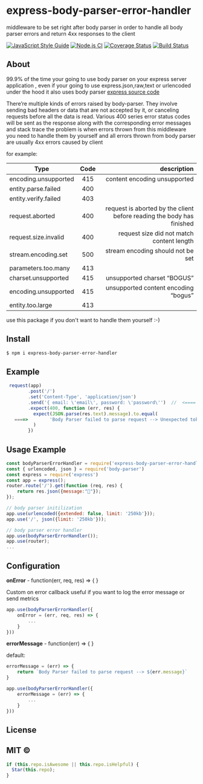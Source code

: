 # express-body-parser-error-handler
middleware to be set right after body parser in order to handle all body parser errors and return 4xx responses to the client

[![JavaScript Style Guide](https://img.shields.io/badge/code_style-standard-brightgreen.svg)](https://standardjs.com) [![Node.js CI](https://github.com/ntedgi/express-body-parser-error-handler/actions/workflows/tests.js.yml/badge.svg)](https://github.com/ntedgi/express-body-parser-error-handler/actions/workflows/tests.js.yml) [![Coverage Status](https://coveralls.io/repos/github/ntedgi/express-body-parser-error-handler/badge.svg?branch=main)](https://coveralls.io/github/ntedgi/express-body-parser-error-handler?branch=main) [![Build Status](https://app.travis-ci.com/ntedgi/express-body-parser-error-handler.svg?branch=main)](https://app.travis-ci.com/ntedgi/express-body-parser-error-handler)
## About
99.9% of the time your going to use body parser on your express server application , even if your going to use express.json,raw,text or urlencoded under the hood it also uses body parser [express source code](https://github.com/expressjs/express/blob/master/lib/express.js#L78)


There’re multiple kinds of errors raised by body-parser.
They involve sending bad headers or data that are not accepted by it, or canceling requests before all the data is read.
Various 400 series error status codes will be sent as the response along with the corresponding error messages and stack trace
the problem is when errors thrown from this middleware you need to handle them by yourself and all errors thrown from body parser are usually 4xx errors caused by client

for example:


| Type   |      Code      |  description |
|----------|:-------------:|------:|
|encoding.unsupported|415|content encoding unsupported|
|entity.parse.failed|400| |
|entity.verify.failed|403| |
|request.aborted|400 |request is aborted by the client before reading the body has finished|
|request.size.invalid|400|request size did not match content length|
|stream.encoding.set|500|stream encoding should not be set|
|parameters.too.many|413| |
|charset.unsupported|415| unsupported charset “BOGUS”|
|encoding.unsupported|415|unsupported content encoding “bogus”|
|entity.too.large|413| |

use this package if you don't want to handle them yourself :-)

## Install
```sh
$ npm i express-body-parser-error-handler
```


## Example
```js
 request(app)
        .post('/')
        .set('Content-Type', 'application/json')
        .send('{ email: \'email\', password: \'password\'')  //  <==== missing "}"  - invalid json   
        .expect(400, function (err, res) {
          expect(JSON.parse(res.text).message).to.equal(
   ====>        'Body Parser failed to parse request --> Unexpected token e in JSON at position 2'
          )
        })
```


## Usage Example

```js
const bodyParserErrorHandler = require('express-body-parser-error-handler')
const { urlencoded, json } = require('body-parser')
const express = require('express')
const app = express();
router.route('/').get(function (req, res) {
    return res.json({message:"🚀"});
});

// body parser initilization
app.use(urlencoded({extended: false, limit: '250kb'}));
app.use('/', json({limit: '250kb'}));

// body parser error handler
app.use(bodyParserErrorHandler());
app.use(router);
...
```
## Configuration

**onError** - function(err, req, res) => { } 

Custom on error callback  useful if you want to log the error message or send metrics
```js
app.use(bodyParserErrorHandler({
    onError = (err, req, res) => {
        ...
    }
}))
```

**errorMessage** - function(err) => { }

default:

```js
errorMessage = (err) => {
    return `Body Parser failed to parse request --> ${err.message}`
}
```

```js
app.use(bodyParserErrorHandler({
    errorMessage = (err) => {
        ...
    }
}))
```





## License 
MIT © 
---
```ts
if (this.repo.isAwesome || this.repo.isHelpful) {
  Star(this.repo);
}
```
